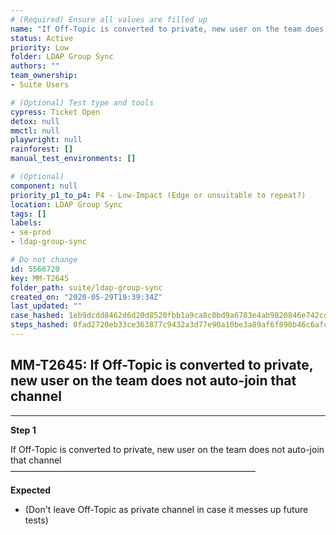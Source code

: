 ```yaml
---
# (Required) Ensure all values are filled up
name: "If Off-Topic is converted to private, new user on the team does not auto-join that channel"
status: Active
priority: Low
folder: LDAP Group Sync
authors: ""
team_ownership: 
- Suite Users

# (Optional) Test type and tools
cypress: Ticket Open
detox: null
mmctl: null
playwright: null
rainforest: []
manual_test_environments: []

# (Optional)
component: null
priority_p1_to_p4: P4 - Low-Impact (Edge or unsuitable to repeat?)
location: LDAP Group Sync
tags: []
labels: 
- se-prod
- ldap-group-sync

# Do not change
id: 5566720
key: MM-T2645
folder_path: suite/ldap-group-sync
created_on: "2020-05-29T19:39:34Z"
last_updated: ""
case_hashed: 1eb9dcdd8462d6d20d8520fbb1a9ca8c0bd9a6783e4ab9820846e742cd67e222eaab08ea0aba21d0a87464c2b94047cf
steps_hashed: 0fad2720eb33ce363877c9432a3d77e90a10be3a89af6f890b46c6afc5c0bcdb939da911105345e3a393dd6747007dda
---
```


## MM-T2645: If Off-Topic is converted to private, new user on the team does not auto-join that channel

---

**Step 1**

If Off-Topic is converted to private, new user on the team does not auto-join that channel\
————————————————————————————

**Expected**

- (Don't leave Off-Topic as private channel in case it messes up future tests)
